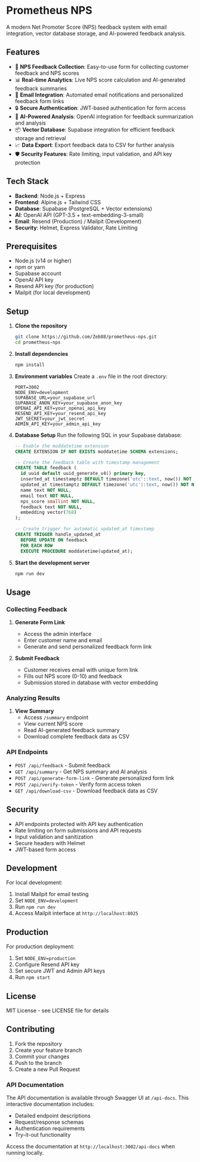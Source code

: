 # Prometheus NPS

A modern Net Promoter Score (NPS) feedback system with email integration, vector database storage, and AI-powered feedback analysis.

## Features

- 🎯 **NPS Feedback Collection**: Easy-to-use form for collecting customer feedback and NPS scores
- 📊 **Real-time Analytics**: Live NPS score calculation and AI-generated feedback summaries
- 📧 **Email Integration**: Automated email notifications and personalized feedback form links
- 🔒 **Secure Authentication**: JWT-based authentication for form access
- 🤖 **AI-Powered Analysis**: OpenAI integration for feedback summarization and analysis
- 📦 **Vector Database**: Supabase integration for efficient feedback storage and retrieval
- 📈 **Data Export**: Export feedback data to CSV for further analysis
- 🛡️ **Security Features**: Rate limiting, input validation, and API key protection

## Tech Stack

- **Backend**: Node.js + Express
- **Frontend**: Alpine.js + Tailwind CSS
- **Database**: Supabase (PostgreSQL + Vector extensions)
- **AI**: OpenAI API (GPT-3.5 + text-embedding-3-small)
- **Email**: Resend (Production) / Mailpit (Development)
- **Security**: Helmet, Express Validator, Rate Limiting

## Prerequisites

- Node.js (v14 or higher)
- npm or yarn
- Supabase account
- OpenAI API key
- Resend API key (for production)
- Mailpit (for local development)

## Setup

1. **Clone the repository**
   ```bash
   git clone https://github.com/Zeb88/prometheus-nps.git
   cd prometheus-nps
   ```

2. **Install dependencies**
   ```bash
   npm install
   ```

3. **Environment variables**
   Create a `.env` file in the root directory:
   ```env
   PORT=3002
   NODE_ENV=development
   SUPABASE_URL=your_supabase_url
   SUPABASE_ANON_KEY=your_supabase_anon_key
   OPENAI_API_KEY=your_openai_api_key
   RESEND_API_KEY=your_resend_api_key
   JWT_SECRET=your_jwt_secret
   ADMIN_API_KEY=your_admin_api_key
   ```

4. **Database Setup**
   Run the following SQL in your Supabase database:
   ```sql
   -- Enable the moddatetime extension
   CREATE EXTENSION IF NOT EXISTS moddatetime SCHEMA extensions;

   -- Create the feedback table with timestamp management
   CREATE TABLE feedback (
     id uuid default uuid_generate_v4() primary key,
     inserted_at timestamptz DEFAULT timezone('utc'::text, now()) NOT NULL,
     updated_at timestamptz DEFAULT timezone('utc'::text, now()) NOT NULL,
     name text NOT NULL,
     email text NOT NULL,
     nps_score smallint NOT NULL,
     feedback text NOT NULL,
     embedding vector(768)
   );

   -- Create trigger for automatic updated_at timestamp
   CREATE TRIGGER handle_updated_at
     BEFORE UPDATE ON feedback
     FOR EACH ROW
     EXECUTE PROCEDURE moddatetime(updated_at);
   ```

5. **Start the development server**
   ```bash
   npm run dev
   ```

## Usage

### Collecting Feedback

1. **Generate Form Link**
   - Access the admin interface
   - Enter customer name and email
   - Generate and send personalized feedback form link

2. **Submit Feedback**
   - Customer receives email with unique form link
   - Fills out NPS score (0-10) and feedback
   - Submission stored in database with vector embedding

### Analyzing Results

1. **View Summary**
   - Access `/summary` endpoint
   - View current NPS score
   - Read AI-generated feedback summary
   - Download complete feedback data as CSV

### API Endpoints

- `POST /api/feedback` - Submit feedback
- `GET /api/summary` - Get NPS summary and AI analysis
- `POST /api/generate-form-link` - Generate personalized form link
- `POST /api/verify-token` - Verify form access token
- `GET /api/download-csv` - Download feedback data as CSV

## Security

- API endpoints protected with API key authentication
- Rate limiting on form submissions and API requests
- Input validation and sanitization
- Secure headers with Helmet
- JWT-based form access

## Development

For local development:
1. Install Mailpit for email testing
2. Set `NODE_ENV=development`
3. Run `npm run dev`
4. Access Mailpit interface at `http://localhost:8025`

## Production

For production deployment:
1. Set `NODE_ENV=production`
2. Configure Resend API key
3. Set secure JWT and Admin API keys
4. Run `npm start`

## License

MIT License - see LICENSE file for details

## Contributing

1. Fork the repository
2. Create your feature branch
3. Commit your changes
4. Push to the branch
5. Create a new Pull Request

### API Documentation

The API documentation is available through Swagger UI at `/api-docs`. This interactive documentation includes:

- Detailed endpoint descriptions
- Request/response schemas
- Authentication requirements
- Try-it-out functionality

Access the documentation at `http://localhost:3002/api-docs` when running locally.
